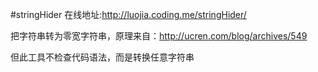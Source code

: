 #stringHider
在线地址:<a href="http://luojia.coding.me/stringHider/" target="_blank">http://luojia.coding.me/stringHider/</a>

把字符串转为零宽字符串，原理来自：http://ucren.com/blog/archives/549

但此工具不检查代码语法，而是转换任意字符串